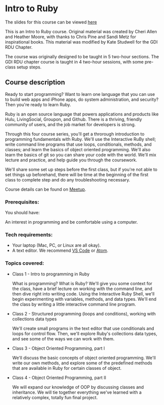 # Intro to Ruby

The slides for this course can be viewed [here](http://katestud.github.io/gdi-ruby)

This is an Intro to Ruby course. Original material was created by Cheri Allen and Heather Moore, with thanks to Chris Pine and Sandi Metz for inspirational books. This material was modified by Kate Studwell for the GDI RDU Chapter. 

The course was originally designed to be taught in 5 two-hour sections. The GDI RDU chapter course is taught in 4 two-hour sessions, with some pre-class setup steps.

## Course description

Ready to start programming? Want to learn one language that you can use to build web apps and iPhone apps, do system administration, and security? Then you're ready to learn Ruby.

Ruby is an open source language that powers applications and products like Hulu, LivingSocial, Groupon, and Github. There is a thriving, friendly community of users, and the job market for developers is strong.

Through this four course series, you'll get a throrough introduction to programming fundamentals with Ruby. We'll use the Interactive RuBy shell; write command line programs that use loops, conditionals, methods, and classes; and learn the basics of object oriented programming. We'll also learn the basics of git so you can share your code with the world. We'll mix lecture and practice, and help guide you through the coursework.

We'll share some set up steps before the first class, but if you're not able to set things up beforehand, there will be time at the beginning of the first class to complete step and do any troubleshooting necessary. 

Course details can be found on [Meetup](https://www.meetup.com/Girl-Develop-It-RDU/events/254779101/).


### Prerequisites:

You should have:

An interest in programming and be comfortable using a computer.


### Tech requirements:

 - Your laptop (Mac, PC, or Linux are all okay).
 - A text editor. We recommend [VS Code](https://code.visualstudio.com/) or [Atom](https://atom.io/).


### Topics covered:

 - Class 1 - Intro to programming in Ruby

    What is programming? What is Ruby? We'll give you some context for the class, have a brief lecture on working with the command line, and then dive right into writing code. Using the Interactive Ruby Shell, we'll begin experimenting with variables, methods, and data types. We'll end the class by writing a little interactive command line program.

 - Class 2 - Structured programming (loops and conditions), working with collections data types

    We'll create small programs in the text editor that use conditionals and loops for control flow. Then, we'll explore Ruby's collections data types, and see some of the ways we can work with them.

 - Class 3 - Object Oriented Programming, part I

    We'll discuss the basic concepts of object oriented programming. We'll write our own methods, and explore some of the predefined methods that are available in Ruby for certain classes of object.

 - Class 4 - Object Oriented Programming, part II

    We will expand our knowledge of OOP by discussing classes and inheritance. We will tie together everything we've learned with a relatively complex, totally fun final project.

